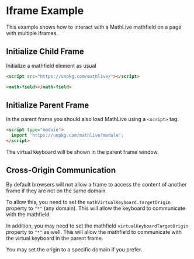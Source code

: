 # Iframe Example

This example shows how to interact with a MathLive mathfield on a page with
multiple iframes.

## Initialize Child Frame

Initialize a mathfield element as usual

```html
<script src="https://unpkg.com/mathlive/"></script>

<math-field></math-field>
```

## Initialize Parent Frame

In the parent frame you should also load MathLive using a `<script>` tag.

```html
<script type="module">
  import 'https://unpkg.com/mathlive?module';
</script>
```

The virtual keyboard will be shown in the parent frame window.

## Cross-Origin Communication

By default browsers will not allow a frame to access the content of another
frame if they are not on the same domain. 

To allow this, you need to set the `mathVirtualKeyboard.targetOrigin` property to `"*"` (any domain). This will allow the keyboard to communicate with the mathfield.

In addition, you may need to set the mathfield `virtualKeyboardTargetOrigin` property to `"*"` as well. This
will allow the mathfield to communicate with the virtual keyboard in the parent frame.

You may set the origin to a specific domain if you prefer.



